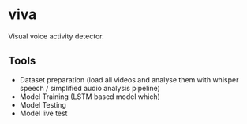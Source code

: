 # viva
Visual voice activity detector.


## Tools
- Dataset preparation (load all videos and analyse them with whisper speech / simplified audio analysis pipeline)
- Model Training (LSTM based model which)
- Model Testing
- Model live test